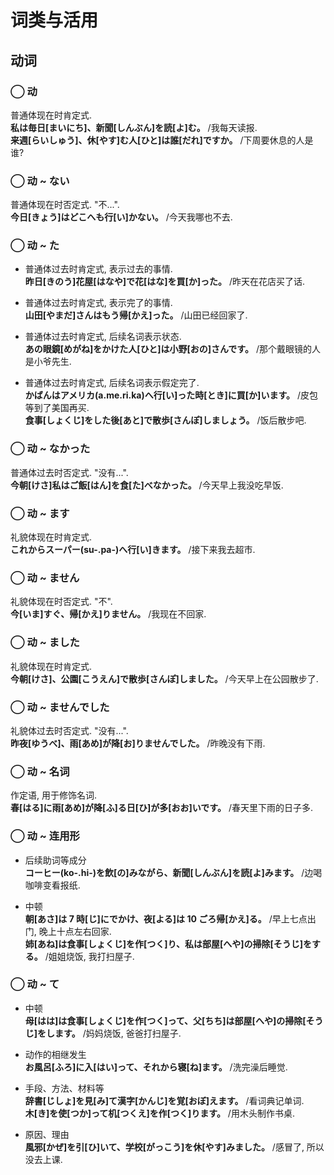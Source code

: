 # 词类与活用

## 动词

### ◯ 动

普通体现在时肯定式.  
**私は毎日[まいにち]、新聞[しんぶん]を読[よ]む。** /我每天读报.  
**来週[らいしゅう]、休[やす]む人[ひと]は誰[だれ]ですか。** /下周要休息的人是谁?

### ◯ 动 ~ ない

普通体现在时否定式. "不...".  
​**今日[きょう]はどこへも行[い]かない。** /今天我哪也不去.

<!--more-->

### ◯ 动 ~ た

- 普通体过去时肯定式, 表示过去的事情.  
  **昨日[きのう]花屋[はなや]で花[はな]を買[か]った。** /昨天在花店买了话.

- 普通体过去时肯定式, 表示完了的事情.  
  **山田[やまだ]さんはもう帰[かえ]った。** /山田已经回家了.

- 普通体过去时肯定式, 后续名词表示状态.  
  **あの眼鏡[めがね]をかけた人[ひと]は小野[おの]さんです。** /那个戴眼镜的人是小爷先生.

- 普通体过去时肯定式, 后续名词表示假定完了.  
  **かばんはアメリカ(a.me.ri.ka)へ行[い]った時[とき]に買[か]います。** /皮包等到了美国再买.  
  **食事[しょくじ]をした後[あと]で散歩[さんぽ]しましょう。** /饭后散步吧.

### ◯ 动 ~ なかった

普通体过去时否定式. "没有...".  
**今朝[けさ]私はご飯[はん]を食[た]べなかった。** /今天早上我没吃早饭.

### ◯ 动 ~ ます

礼貌体现在时肯定式.  
​**これからスーパー(su-.pa-)へ行[い]きます。** /接下来我去超市.

### ◯ 动 ~ ません

礼貌体现在时否定式. "不".  
**今[いま]すぐ、帰[かえ]りません。** /我现在不回家.

### ◯ 动 ~ ました

礼貌体现在时肯定式.  
**今朝[けさ]、公園[こうえん]で散歩[さんぽ]しました。** /今天早上在公园散步了.

### ◯ 动 ~ ませんでした

礼貌体过去时否定式. "没有...".  
**昨夜[ゆうべ]、雨[あめ]が降[お]りませんでした。** /昨晚没有下雨.

### ◯ 动 ~ 名词

作定语, 用于修饰名词.  
**春[はる]に雨[あめ]が降[ふ]る日[ひ]が多[おお]いです。** /春天里下雨的日子多.

### ◯ 动 ~ 连用形

- 后续助词等成分  
  **コーヒー(ko-.hi-)を飲[の]みながら、新聞[しんぶん]を読[よ]みます。** /边喝咖啡变看报纸.

- 中顿  
  **朝[あさ]は 7 時[じ]にでかけ、夜[よる]は 10 ごろ帰[かえ]る。** /早上七点出门, 晚上十点左右回家.  
  **姉[あね]は食事[しょくじ]を作[つく]り、私は部屋[へや]の掃除[そうじ]をする。** /姐姐烧饭, 我打扫屋子.

### ◯ 动 ~ て

- 中顿  
  **母[はは]は食事[しょくじ]を作[つく]って、父[ちち]は部屋[へや]の掃除[そうじ]をします。** /妈妈烧饭, 爸爸打扫屋子.

- 动作的相继发生  
  **お風呂[ふろ]に入[はい]って、それから寝[ね]ます。** /洗完澡后睡觉.

- 手段、方法、材料等  
  **辞書[じしょ]を見[み]て漢字[かんじ]を覚[おぼ]えます。** /看词典记单词.  
  **木[き]を使[つか]って机[つくえ]を作[つく]ります。** /用木头制作书桌.

- 原因、理由  
  **風邪[かぜ]を引[ひ]いて、学校[がっこう]を休[やす]みました。** /感冒了, 所以没去上课.

